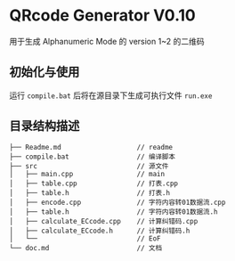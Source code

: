 QRcode Generator V0.10 
===========================
用于生成 Alphanumeric Mode 的 version 1~2 的二维码

## 初始化与使用

运行 `compile.bat` 后将在源目录下生成可执行文件 `run.exe`

## 目录结构描述

```
├── Readme.md                   // readme
├── compile.bat                 // 编译脚本
├── src                         // 源文件
│   ├── main.cpp                // main
│   ├── table.cpp               // 打表.cpp
│   ├── table.h                 // 打表.h
│   ├── encode.cpp              // 字符内容转01数据流.cpp
│   ├── table.h                 // 字符内容转01数据流.h
│   ├── calculate_ECcode.cpp    // 计算纠错码.cpp
│   ├── calculate_ECcode.h      // 计算纠错码.h
│   └──                         // EoF
└── doc.md                      // 文档
```